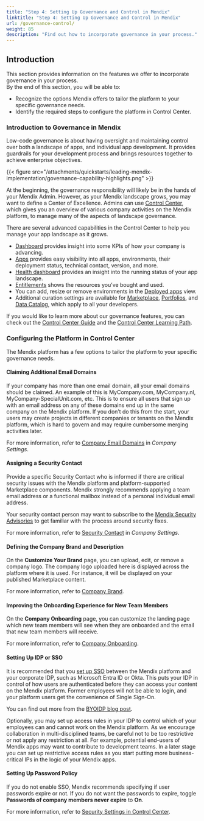 ```yaml
---
title: "Step 4: Setting Up Governance and Control in Mendix"
linktitle: "Step 4: Setting Up Governance and Control in Mendix"
url: /governance-control/
weight: 85
description: "Find out how to incorporate governance in your process."
---
```


## Introduction

This section provides information on the features we offer to incorporate governance in your process.    
By the end of this section, you will be able to:

* Recognize the options Mendix offers to tailor the platform to your specific governance needs. 
* Identify the required steps to configure the platform in Control Center.

### Introduction to Governance in Mendix

Low-code governance is about having oversight and maintaining control over both a landscape of apps, and individual app development. It provides guardrails for your development process and brings resources together to achieve enterprise objectives.

{{< figure src="/attachments/quickstarts/leading-mendix-implementation/governance-capability-highlights.png"  >}}

At the beginning, the governance responsibility will likely be in the hands of your Mendix Admin. However, as your Mendix landscape grows, you may want to define a Center of Excellence. Admins can use [Control Center](/control-center/), which gives you an overview of various company activities on the Mendix platform, to manage many of the aspects of landscape governance. 

There are several advanced capabilities in the Control Center to help you manage your app landscape as it grows.

* [Dashboard](/control-center/dashboard/) provides insight into some KPIs of how your company is advancing.
* [Apps](/control-center/apps/) provides easy visibility into all apps, environments, their deployment status, technical contact, version, and more.
* [Health dashboard](/control-center/application-health-dashboard/) provides an insight into the running status of your app landscape.
* [Entitlements](/control-center/entitlements/) shows the resources you’ve bought and used.
* You can add, resize or remove environments in the [Deployed apps](/control-center/deployed-apps/) view.
* Additional curation settings are available for [Marketplace](/control-center/private-marketplace/), [Portfolios](/control-center/portfolios/), and [Data Catalog](/control-center/catalog-admin/), which apply to all your developers.

If you would like to learn more about our governance features, you can check out the [Control Center Guide](/control-center/) and the [Control Center Learning Path](https://academy.mendix.com/link/paths/116/Govern-and-Scale-your-App-Landscape-with-Mendix-Control-Center). 

### Configuring the Platform in Control Center

The Mendix platform has a few options to tailor the platform to your specific governance needs. 

#### Claiming Additional Email Domains

If your company has more than one email domain, all your email domains should be claimed. An example of this is MyCompany.com, MyCompany.nl, MyCompany-SpecialUnit.com, etc. This is to ensure all users that sign up with an email address on any of these domains end up in the same company on the Mendix platform. If you don’t do this from the start, your users may create projects in different companies or tenants on the Mendix platform, which is hard to govern and may require cumbersome merging activities later.

For more information, refer to [Company Email Domains](/control-center/company-settings/#company-email-domains) in *Company Settings*.

#### Assigning a Security Contact

Provide a specific Security Contact who is informed if there are critical security issues with the Mendix platform and platform-supported Marketplace components. Mendix strongly recommends applying a team email address or a functional mailbox instead of a personal individual email address.

Your security contact person may want to subscribe to the [Mendix Security Advisories](/releasenotes/security-advisories/)
to get familiar with the process around security fixes.

For more information, refer to [Security Contact](/control-center/company-settings/#security-contact) in *Company Settings*.

#### Defining the Company Brand and Description

On the **Customize Your Brand** page, you can upload, edit, or remove a company logo. The company logo uploaded here is displayed across the platform where it is used. For instance, it will be displayed on your published Marketplace content.

For more information, refer to [Company Brand](/control-center/company-brand/).

#### Improving the Onboarding Experience for New Team Members

On the **Company Onboarding** page, you can customize the landing page which new team members will see when they are onboarded and the email that new team members will receive.

For more information, refer to [Company Onboarding](/control-center/company-onboarding/).

#### Setting Up IDP or SSO

It is recommended that you [set up SSO](/control-center/security/set-up-sso-byoidp/) between the Mendix platform and your corporate IDP, such as Microsoft Entra ID or Okta.  This puts your IDP in control of how users are authenticated before they can access your content on the Mendix platform. Former employees will not be able to login, and your platform users get the convenience of Single Sign-On. 

You can find out more from the [BYOIDP blog post](https://www.mendix.com/blog/introducing-byoidp-bring-your-own-identity-provider/).

Optionally, you may set up access rules in your IDP to control which of your employees can and cannot work on the Mendix platform. As we encourage collaboration in multi-disciplined teams, be careful not to be too restrictive or not apply any restriction at all. For example, potential end-users of Mendix apps may want to contribute to development teams. In a later stage you can set up restrictive access rules as you start putting more business-critical IPs in the logic of your Mendix apps.

#### Setting Up Password Policy

If you do not enable SSO, Mendix recommends specifying if user passwords expire or not. If you do not want the passwords to expire, toggle **Passwords of company members never expire** to **On**.  

For more information, refer to [Security Settings in Control Center](/control-center/security-settings/).
